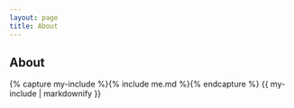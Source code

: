 ```yaml
---
layout: page
title: About
---
```



<div class="row">
    <div class="col-sm-12 col-lg-10 offset-lg-1">
        <h2>About</h2>
        {% capture my-include %}{% include me.md %}{% endcapture %}
        {{ my-include | markdownify }}
    </div>
</div>
